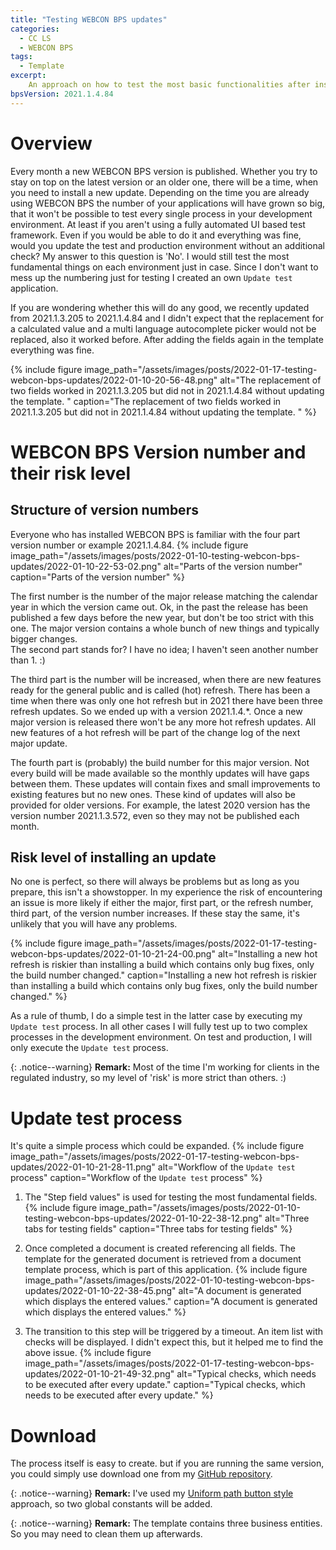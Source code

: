 ```yaml
---
title: "Testing WEBCON BPS updates"
categories:
  - CC LS
  - WEBCON BPS  
tags:
  - Template
excerpt:
    An approach on how to test the most basic functionalities after installing a new WEBCON BPS version.
bpsVersion: 2021.1.4.84
---
```


# Overview  
Every month a new WEBCON BPS version is published. Whether you try to stay on top on the latest version or an older one, there will be a time, when you need to install a new update. Depending on the time you are already using WEBCON BPS the number of your applications will have grown so big, that it won't be possible to test every single process in your development environment. At least if you aren't using a fully automated UI based test framework. Even if you would be able to do it and everything was fine, would you update the test and production environment without an additional check? My answer to this question is 'No'. I would still test the most fundamental things on each environment just in case. Since I don't want to mess up the numbering just for testing I created an own `Update test` application. 

If you are wondering whether this will do any good, we recently updated from 2021.1.3.205 to 2021.1.4.84 and I didn't expect that the replacement for a calculated value and a multi language autocomplete picker would not be replaced, also it worked before. After adding the fields again in the template everything was fine.

{% include figure image_path="/assets/images/posts/2022-01-17-testing-webcon-bps-updates/2022-01-10-20-56-48.png" alt="The replacement of two fields worked in 2021.1.3.205 but did not in 2021.1.4.84 without updating the template. " caption="The replacement of two fields worked in 2021.1.3.205 but did not in 2021.1.4.84 without updating the template. " %}

# WEBCON BPS Version number and their risk level
## Structure of version numbers
Everyone who has installed WEBCON BPS is familiar with the four part version number or example 2021.1.4.84. 
{% include figure image_path="/assets/images/posts/2022-01-10-testing-webcon-bps-updates/2022-01-10-22-53-02.png" alt="Parts of the version number" caption="Parts of the version number" %}

The first number is the number of the major release matching the calendar year in which the version came out. Ok, in the past the release has been published a few days before the new year, but don't be too strict with this one. The major version contains a whole bunch of new things and typically bigger changes.\
The second part stands for? I have no idea; I haven't seen another number than 1. :)


The third part is the number will be increased, when there are new features ready for the general public and is called (hot) refresh. There has been a time when there was only one hot refresh but in 2021 there have been three refresh updates. So we ended up with a version 2021.1.4.*. Once a new major version is released there won't be any more hot refresh updates. All new features of a hot refresh will be part of the change log of the next major update.


The fourth part is (probably) the build number for this major version. Not every build will be made available so the monthly updates will have gaps between them. These updates will contain fixes and small improvements to existing features but no new ones. These kind of updates will also be provided for older versions. For example, the latest 2020 version has the version number 2021.1.3.572, even so they may not be published each month.

## Risk level of installing an update
No one is perfect, so there will always be problems but as long as you prepare, this isn't a showstopper. In my experience the risk of encountering an issue is more likely if either the major, first part, or the refresh number, third part, of the version number increases. If these stay the same, it's unlikely that you will have any problems.

{% include figure image_path="/assets/images/posts/2022-01-17-testing-webcon-bps-updates/2022-01-10-21-24-00.png" alt="Installing a new hot refresh is riskier than installing a build which contains only bug fixes, only the build number changed." caption="Installing a new hot refresh is riskier than installing a build which contains only bug fixes, only the build number changed." %}

As a rule of thumb, I do a simple test in the latter case by executing my  `Update test` process. In all other cases I will fully test up to two complex processes in the development environment. On test and production, I will only execute the `Update test` process.

{: .notice--warning}
**Remark:** Most of the time I'm working for clients in the regulated industry, so my level of 'risk' is more strict than others. :)

# Update test process
It's quite a simple process which could be expanded. 
{% include figure image_path="/assets/images/posts/2022-01-17-testing-webcon-bps-updates/2022-01-10-21-28-11.png" alt="Workflow of the `Update test` process" caption="Workflow of the `Update test` process" %}

1) The "Step field values" is used for testing the most fundamental fields.
{% include figure image_path="/assets/images/posts/2022-01-10-testing-webcon-bps-updates/2022-01-10-22-38-12.png" alt="Three tabs for testing fields" caption="Three tabs for testing fields" %}

2) Once completed a document is created referencing all fields. The template for the generated document is retrieved from a document template process, which is part of this application.
{% include figure image_path="/assets/images/posts/2022-01-10-testing-webcon-bps-updates/2022-01-10-22-38-45.png" alt="A document is generated which displays the entered values." caption="A document is generated which displays the entered values." %}

3) The transition to this step will be triggered by a timeout. An item list with checks will be displayed. I didn't expect this, but it helped me to find the above issue.
{% include figure image_path="/assets/images/posts/2022-01-17-testing-webcon-bps-updates/2022-01-10-21-49-32.png" alt="Typical checks, which needs to be executed after every update." caption="Typical checks, which needs to be executed after every update." %}

# Download
The process  itself is easy to create. but if you are running the same version, you could simply use download one from my [GitHub repository](https://github.com/Daniel-Krueger/webcon_processes/tree/main/Update_test).

{: .notice--warning}
**Remark:** I've used my [Uniform path button style](https://daniels-notes.de/posts/2021/path-button-styling) approach, so two global constants will be added. 

{: .notice--warning}
**Remark:** The template contains three business entities. So you may need to clean them up afterwards.


